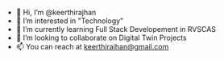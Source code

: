 - 👋 Hi, I’m @keerthirajhan
- 👀 I’m interested in "Technology"
- 🌱 I’m currently learning Full Stack Developement in RVSCAS
- 💞️ I’m looking to collaborate on Digital Twin Projects
- 📫 You can reach at keerthirajhan@gmail.com

<!---
keerthirajhan/keerthirajhan is a ✨ special ✨ repository because its `README.md` (this file) appears on your GitHub profile.
You can click the Preview link to take a look at your changes.
--->
